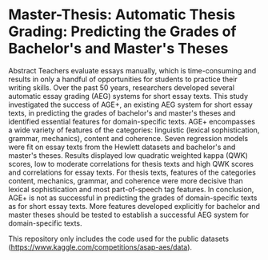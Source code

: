 # Master-Thesis: Automatic Thesis Grading: Predicting the Grades of Bachelor's and Master's Theses 


Abstract
Teachers evaluate essays manually, which is time-consuming and results in only a
handful of opportunities for students to practice their writing skills. Over the past 50 years,
researchers developed several automatic essay grading (AEG) systems for short essay texts.
This study investigated the success of AGE+, an existing AEG system for short essay texts,
in predicting the grades of bachelor's and master's theses and identified essential features for
domain-specific texts. AGE+ encompasses a wide variety of features of the categories:
linguistic (lexical sophistication, grammar, mechanics), content and coherence. Seven
regression models were fit on essay texts from the Hewlett datasets and bachelor's and
master's theses. Results displayed low quadratic weighted kappa (QWK) scores, low to
moderate correlations for thesis texts and high QWK scores and correlations for essay texts.
For thesis texts, features of the categories content, mechanics, grammar, and coherence were
more decisive than lexical sophistication and most part-of-speech tag features. In conclusion,
AGE+ is not as successful in predicting the grades of domain-specific texts as for short essay
texts. More features developed explicitly for bachelor and master theses should be tested to
establish a successful AEG system for domain-specific texts. 


This repository only includes the code used for the public datasets (https://www.kaggle.com/competitions/asap-aes/data).
